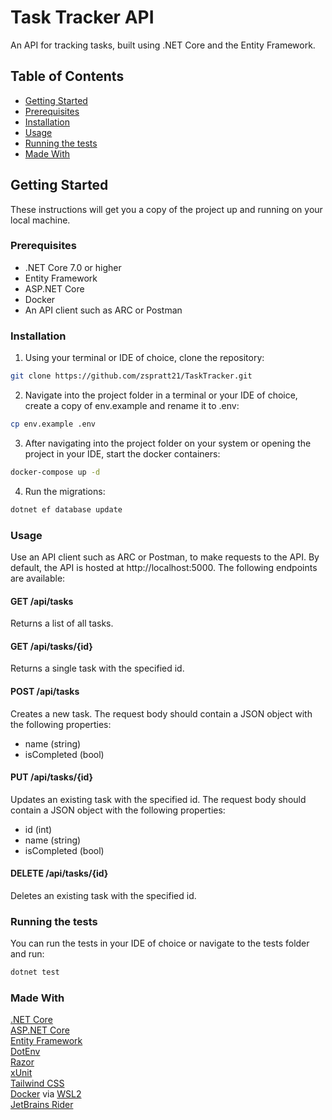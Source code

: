 ﻿# Task Tracker API
An API for tracking tasks, built using .NET Core and the Entity Framework.
## Table of Contents
- [Getting Started](#getting-started)
- [Prerequisites](#prerequisites)
- [Installation](#installation)
- [Usage](#usage)
- [Running the tests](#running-the-tests)
- [Made With](#made-with)
## Getting Started
These instructions will get you a copy of the project up and running on your local machine.
### Prerequisites
- .NET Core 7.0 or higher
- Entity Framework
- ASP.NET Core
- Docker
- An API client such as ARC or Postman
### Installation
1. Using your terminal or IDE of choice, clone the repository:
```bash
git clone https://github.com/zspratt21/TaskTracker.git
```
2. Navigate into the project folder in a terminal or your IDE of choice, create a copy of env.example and rename it to .env:
```bash
cp env.example .env
```
3. After navigating into the project folder on your system or opening the project in your IDE, start the docker containers:
```bash
docker-compose up -d
```
4. Run the migrations:
```bash
dotnet ef database update
```
### Usage
Use an API client such as ARC or Postman, to make requests to the API. By default, the API is hosted at http://localhost:5000. The following endpoints are available:
#### GET /api/tasks
Returns a list of all tasks.
#### GET /api/tasks/{id}
Returns a single task with the specified id.
#### POST /api/tasks
Creates a new task. The request body should contain a JSON object with the following properties:
- name (string)
- isCompleted (bool)
#### PUT /api/tasks/{id}
Updates an existing task with the specified id. The request body should contain a JSON object with the following properties:
- id (int)
- name (string)
- isCompleted (bool)
#### DELETE /api/tasks/{id}
Deletes an existing task with the specified id.
### Running the tests
You can run the tests in your IDE of choice or navigate to the tests folder and run:
```bash
dotnet test
```
### Made With
[.NET Core](https://dotnet.microsoft.com/)  
[ASP.NET Core](https://docs.microsoft.com/en-us/aspnet/core/?view=aspnetcore-3.1)  
[Entity Framework](https://docs.microsoft.com/en-us/ef/)  
[DotEnv](https://github.com/MrDave1999/dotenv.core)  
[Razor](https://docs.microsoft.com/en-us/aspnet/core/razor-pages/)  
[xUnit](https://xunit.net/)  
[Tailwind CSS](https://tailwindcss.com/)  
[Docker](https://www.docker.com/) via [WSL2](https://learn.microsoft.com/en-us/windows/wsl/install)  
[JetBrains Rider](https://www.jetbrains.com/rider/)
